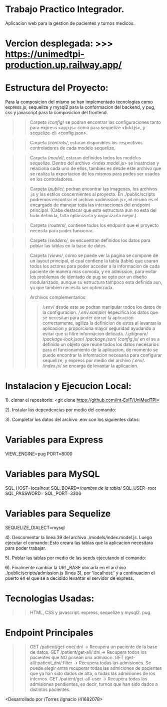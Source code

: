 # Trabajo Practico Integrador.

 Aplicacion web para la gestion de pacientes y turnos medicos.

# Vercion desplegada: >>> https://unimedtpi-production.up.railway.app/

# Estructura del Proyecto:
 Para la composicion del mismo se han implementado tecnologias como express.js, sequelize y mysql2 para la conformacion del 
backend, y pug, css y javascript para la composicion del frontend.

>> Carpeta /*config*/ se podran encontrar las configuraciones tanto para express <app.js> como para sequelize <bdd.js>, y sequelize-cli <config.json>.

>> Carpeta /*controls*/, estaran disponibles los respectivos controladores de cada modelo sequelize.

>> Carpeta /*model*/, estaran definidos todos los modelos sequelize. Dentro del archivo <index.model.js> se insatncian y relaciona cada uno de ellos, tambies es desde este archivo que se realiza la exportacion de los mismos para podes ser usados en los controladores.

>> Carpeta /*public*/, podran encontrar las imagenes, los archivos .js y los estilos concernientes al proyecto. En ./public/scripts podremos encontrar el archivo <admission.js>, el mismo es el encargado de manejar toda las interacciones del endpoint principal.  (Cabe destacar que esta estructura aun no esta del todo definida, falta optimizarla y organizarla mejor.).

>> Carpeta /*routers*/, contiene todos los endpoint que el proyecto necesita para poder funcionar.

>> Carpeta /*sedders*/, se encuentran definidos los datos para poblar las tablas en la base de datos.

>> Carpeta /*views*/, como se puede ver la pagina se compone de un layout principal, el cual contiene la tabla (table) que usaran todos los actores para poder acceder a la informacion de cada paciente de manera mas comoda, y en admission, para evitar los problemas de identado de pug se opto por un diseño modularizado, aunque su estructura tampoco esta definida aun, ya que tambien necesita ser optimizada.

>> Archivos complementarios:
  >>> /*.env*/ desde este se podran manipular todos los datos de la configuracion.
  >>> /*.env.sample*/ especifica los datos que se necesitan para poder correr la aplicacion correctamente, agiliza la definicion de estos al levantar la aplicacion y proporciona mayor seguridad ayudando a evitar que si filtre informacion delicada.
  >>> /*.gitignore*/
  >>> /*package-lock.json*/
  >>> /*package.json*/
  >>> /*config.js*/ en el se a definido un objeto que reune todos los datos necesarios para el funcionamiento de la aplicacion, de momento se puede encontrar la infomracion necesaria para configurar sequelize, y express por medio del archivo /*.env*/.
  >>> /*index.js*/ se encarga de levantar la aplicacion.

# Instalacion y Ejecucion Local:
1). clonar el repositorio:
  <git clone https://github.com/int-ExIT/UniMedTPI>

2). Instalar las dependencias por medio del comando:
  <npm install>

3). Completar los datos del archivo .env con los siguientes datos:
  # Variables para Express
  VIEW_ENGINE=pug
  PORT=8000

  # Variables para MySQL
  SQL_HOST=localhost
  SQL_BOARD=/*nombre de la tabla*/
  SQL_USER=root
  SQL_PASSWORD=
  SQL_PORT=3306

  # Variables para Sequelize
  SEQUELIZE_DIALECT=mysql

4). Descomentar la linea 39 del archivo ./models/index.model.js. Luego ejecutar el comando:
  <npm run start:db>
 Esto creara las tablas que la aplicacion necesitara para poder trabajar.

5). Poblar las tablas por medio de las seeds ejecutando el comando:
  <npm run seed>

6). Finalmente cambiar la URL_BASE ubicada en el archivo ./public/scripts/admission.js (linea 3), por 'localhost:' y a continuacion el puerto en el que se a decidido levantar el servidor de express.

# Tecnologias Usadas:
  >> HTML, CSS y javascript.
  >> express, sequelize y mysql2.
  >> pug.

# Endpoint Principales
  >> GET /patient/get-one/:dni -> Recupera un paciente de la base de datos.
  >> GET /patient/get-all/:dni -> Recupera todos los pacientes que NO posean una admision.
  >> GET /get-all/:patient_dni/:filter -> Recupera todas las admisiones. Se puede elegir entre recuperar todas las admiciones de pacientes que ya han sido dados de alta, o todas las admisiones de los internos.
  >> GET /patient/get-all-user -> Recupera todas las admisiones pendientes, es decir, turnos que han sido dados a distintos pacientes.


<Desarrollado por /Torres /Ignacio /41682078>